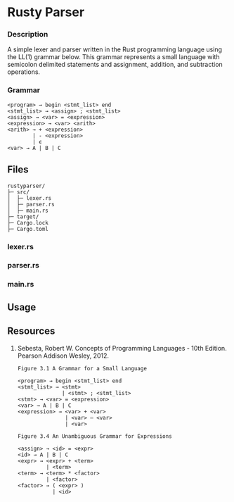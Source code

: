 # Rusty Parser

### Description
A simple lexer and parser written in the Rust programming language using the LL(1) grammar below. This grammar represents a small language with semicolon delimited statements and assignment, addition, and subtraction operations. 

### Grammar

```               
<program> → begin <stmt_list> end 
<stmt_list> → <assign> ; <stmt_list>
<assign> → <var> = <expression>
<expression> → <var> <arith>
<arith> → + <expression>
        | - <expression>
        | ϵ
<var> → A | B | C
```

## Files
```
rustyparser/
├─ src/
│  ├─ lexer.rs
│  ├─ parser.rs
│  ├─ main.rs
├─ target/
├─ Cargo.lock
├─ Cargo.toml
```
### lexer.rs

### parser.rs

### main.rs

## Usage

## Resources
1. Sebesta, Robert W. Concepts of Programming Languages - 10th Edition. Pearson Addison Wesley, 2012.
    ```
    Figure 3.1 A Grammar for a Small Language

    <program> → begin <stmt_list> end 
    <stmt_list> → <stmt>
                  | <stmt> ; <stmt_list>
    <stmt> → <var> = <expression>
    <var> → A | B | C
    <expression> → <var> + <var>
                   | <var> – <var>
                   | <var>
    ```
    ```
    Figure 3.4 An Unambiguous Grammar for Expressions

    <assign> → <id> = <expr>
    <id> → A | B | C 
    <expr> → <expr> + <term>
             | <term>
    <term> → <term> * <factor>
             | <factor>
    <factor> → ( <expr> )
               | <id>
    ```